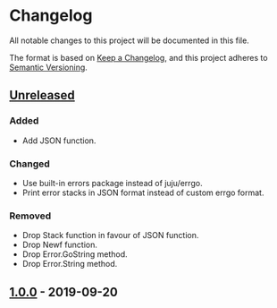 # Changelog

All notable changes to this project will be documented in this file.

The format is based on [Keep a Changelog](https://keepachangelog.com/en/1.0.0/),
and this project adheres to [Semantic Versioning](https://semver.org/spec/v2.0.0.html).

## [Unreleased]

### Added

- Add JSON function.

### Changed

- Use built-in errors package instead of juju/errgo.
- Print error stacks in JSON format instead of custom errgo format.

### Removed

- Drop Stack function in favour of JSON function.
- Drop Newf function.
- Drop Error.GoString method.
- Drop Error.String method.

## [1.0.0] - 2019-09-20

[Unreleased]: https://github.com/giantswarm/architect-orb/compare/v1.0.0...HEAD
[1.0.0]: https://github.com/giantswarm/architect-orb/releases/tag/v1.0.0

